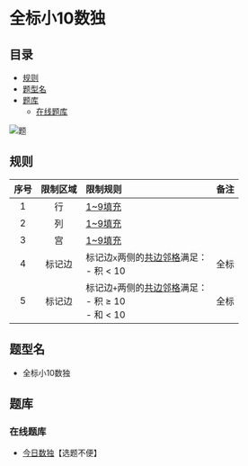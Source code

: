 # 全标小10数独
<!-- START doctoc generated TOC please keep comment here to allow auto update -->
<!-- DON'T EDIT THIS SECTION, INSTEAD RE-RUN doctoc TO UPDATE -->
## 目录

- [规则](#%E8%A7%84%E5%88%99)
- [题型名](#%E9%A2%98%E5%9E%8B%E5%90%8D)
- [题库](#%E9%A2%98%E5%BA%93)
  - [在线题库](#%E5%9C%A8%E7%BA%BF%E9%A2%98%E5%BA%93)

<!-- END doctoc generated TOC please keep comment here to allow auto update -->

![题](https://cn.sudoku.today/pic/03/less10/56670_182138.png)

## 规则

| 序号  | 限制区域 | 限制规则                                         | 备注  |
|:---:|:----:|:---------------------------------------------|:---:|
|  1  |  行   | [1~9填充]                                      |     |
|  2  |  列   | [1~9填充]                                      |     |
|  3  |  宫   | [1~9填充]                                      |     |
|  4  | 标记边  | 标记边`x`两侧的[共边邻格]满足：<br/>- 积 < 10              | 全标  |
|  5  | 标记边  | 标记边`+`两侧的[共边邻格]满足：<br/>- 积 ≥ 10<br/>- 和 < 10 | 全标  |

## 题型名

- 全标小10数独

## 题库

### 在线题库

- [今日数独]【选题不便】

[1~9填充]: ../../../../../rules/rules.md#1to9填充

[共边邻格]: ../../../../../rules/rules.md#共边邻格

[今日数独]: https://cn.sudoku.today/g-makodoku/
